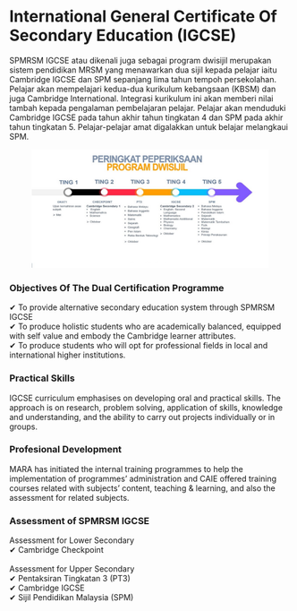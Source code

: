 # International General Certificate Of Secondary Education (IGCSE)

SPMRSM IGCSE atau dikenali juga sebagai program dwisijil merupakan sistem pendidikan MRSM yang menawarkan dua sijil kepada pelajar iaitu Cambridge IGCSE dan SPM sepanjang lima tahun tempoh persekolahan. Pelajar akan mempelajari kedua-dua kurikulum kebangsaan (KBSM) dan juga Cambridge International. Integrasi kurikulum ini akan memberi nilai tambah kepada pengalaman pembelajaran pelajar. Pelajar akan menduduki Cambridge IGCSE pada tahun akhir tahun tingkatan 4 dan SPM pada akhir tahun tingkatan 5. Pelajar-pelajar amat digalakkan untuk belajar melangkaui SPM.

<figure><img src="../../../../../.gitbook/assets/khas-igcse.jpeg" alt="" width="563"><figcaption></figcaption></figure>

### Objectives Of The Dual Certification Programme

✔ To provide alternative secondary education system through SPMRSM IGCSE\
✔ To produce holistic students who are academically balanced, equipped with self value and embody the Cambridge learner attributes.\
✔ To produce students who will opt for professional fields in local and international higher institutions.

### Practical Skills

IGCSE curriculum emphasises on developing oral and practical skills. The approach is on research, problem solving, application of skills, knowledge and understanding, and the ability to carry out projects individually or in groups.

### Profesional Development

MARA has initiated the internal training programmes to help the implementation of programmes’ administration and CAIE offered training courses related with subjects’ content, teaching & learning, and also the assessment for related subjects.

### Assessment of SPMRSM IGCSE

Assessment for Lower Secondary\
✔ Cambridge Checkpoint\
\
Assessment for Upper Secondary\
✔ Pentaksiran Tingkatan 3 (PT3)\
✔ Cambridge IGCSE\
✔ Sijil Pendidikan Malaysia (SPM)
